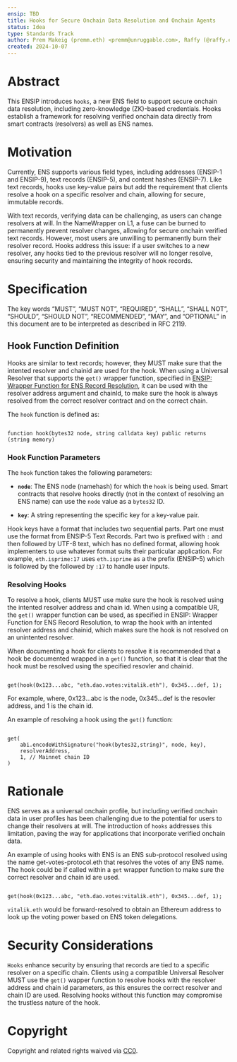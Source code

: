 ```yaml
---
ensip: TBD  
title: Hooks for Secure Onchain Data Resolution and Onchain Agents  
status: Idea  
type: Standards Track  
author: Prem Makeig (premm.eth) <premm@unruggable.com>, Raffy (@raffy.eth) <raffy@unruggable.com>  
created: 2024-10-07  
---
```


# Abstract 

This ENSIP introduces `hooks`, a new ENS field to support secure onchain data resolution, including zero-knowledge (ZK)-based credentials. Hooks establish a framework for resolving verified onchain data directly from smart contracts (resolvers) as well as ENS names.

# Motivation

Currently, ENS supports various field types, including addresses (ENSIP-1 and ENSIP-9), text records (ENSIP-5), and content hashes (ENSIP-7). Like text records, hooks use key-value pairs but add the requirement that clients resolve a hook on a specific resolver and chain, allowing for secure, immutable records.

With text records, verifying data can be challenging, as users can change resolvers at will. In the NameWrapper on L1, a fuse can be burned to permanently prevent resolver changes, allowing for secure onchain verified text records. However, most users are unwilling to permanently burn their resolver record. Hooks address this issue: if a user switches to a new resolver, any hooks tied to the previous resolver will no longer resolve, ensuring security and maintaining the integrity of hook records.

# Specification

The key words “MUST”, “MUST NOT”, “REQUIRED”, “SHALL”, “SHALL NOT”, “SHOULD”, “SHOULD NOT”, “RECOMMENDED”, “MAY”, and “OPTIONAL” in this document are to be interpreted as described in RFC 2119.

## Hook Function Definition

Hooks are similar to text records; however, they MUST make sure that the intented resolver and chainid are used for the hook. When using a Universal Resolver that supports the `get()` wrapper function, specified in [ENSIP: Wrapper Function for ENS Record Resolution](./ensip-TBD-9.md), it can be used with the resolver address argument and chainId, to make sure the hook is always resolved from the correct resolver contract and on the correct chain.

The `hook` function is defined as:

<code>
function hook(bytes32 node, string calldata key) public returns (string memory)
</code>

### Hook Function Parameters

The `hook` function takes the following parameters:

- **`node`**: The ENS node (namehash) for which the `hook` is being used. Smart contracts that resolve hooks directly (not in the context of resolving an ENS name) can use the `node` value as a `bytes32` ID.

- **`key`**: A string representing the specific key for a key-value pair.

Hook keys have a format that includes two sequential parts. Part one must use the format from ENSIP-5 Text Records. Part two is prefixed with `:` and then followed by UTF-8 text, which has no defined format, allowing hook implementers to use whatever format suits their particular application. For example, `eth.isprime:17` uses `eth.isprime` as a the prefix (ENSIP-5) which is followed by the followed by `:17` to handle user inputs.

### Resolving Hooks

To resolve a hook, clients MUST use make sure the hook is resolved using the intented resolver address and chain id. When using a compatible UR, the `get()` wrapper function can be used, as specified in ENSIP: Wrapper Function for ENS Record Resolution, to wrap the hook with an intented resolver address and chainid, which makes sure the hook is not resolved on an unintented resolver. 

When documenting a hook for clients to resolve it is recommended that a hook be documented wrapped in a `get()` function, so that it is clear that the hook must be resolved using the specified resovler and chainid. 

<code>
get(hook(0x123...abc, "eth.dao.votes:vitalik.eth"), 0x345...def, 1);
</code>

For example, where, 0x123...abc is the node, 0x345...def is the resovler address, and 1 is the chain id. 


An example of resolving a hook using the `get()` function:

<code>
get(
    abi.encodeWithSignature("hook(bytes32,string)", node, key),
    resolverAddress,
    1, // Mainnet chain ID
)
</code>

# Rationale 

ENS serves as a universal onchain profile, but including verified onchain data in user profiles has been challenging due to the potential for users to change their resolvers at will. The introduction of `hooks` addresses this limitation, paving the way for applications that incorporate verified onchain data.

An example of using hooks with ENS is an ENS sub-protocol resolved using the name get-votes-protocol.eth that resolves the votes of any ENS name. The hook could be if called within a `get` wrapper function to make sure the correct resolver and chain id are used. 

<code>
get(hook(0x123...abc, "eth.dao.votes:vitalik.eth"), 0x345...def, 1);
</code>

`vitalik.eth` would be forward-resolved to obtain an Ethereum address to look up the voting power based on ENS token delegations.

# Security Considerations

`Hooks` enhance security by ensuring that records are tied to a specific resolver on a specific chain. Clients using a compatible Universal Resolver MUST use the `get()` wapper function to resolve hooks with the resolver address and chain id parameters, as this ensures the correct resolver and chain ID are used. Resolving hooks without this function may compromise the trustless nature of the hook.

# Copyright

Copyright and related rights waived via [CC0](../LICENSE.md).
